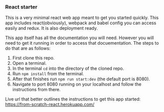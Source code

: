 ### React starter

This is a very minimal react web app meant to get you started quickly. This app includes react(obviously), webpack and babel config you can access easily and redux. It is also deployment ready.

This app itself has all the documentation you will need. However you will need to get it running in order to access that docuementation. The steps to do that are as follows: 

1. First clone this repo.
2. Open a terminal.
3. In the terminal `cd` into the directory of the cloned repo.
4. Run `npm install` from the terminal.
5. After that finishes run `npm run start:dev` (the default port is 8080).
6. Navigate to port 8080 running on your localhost and follow the instructions from there.

Live url that better outlines the instructions to get this app started: https://from-scratch-react.herokuapp.com/
